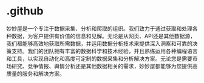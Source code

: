 # .github
妙妙屋是一个专注于数据采集、分析和爬取的组织。我们致力于通过获取和处理各种数据，为客户提供有价值的信息和见解。无论是从网页、API还是其他数据源，我们都能够高效地获取所需数据，并运用数据分析技术来提供深入洞察和可靠的决策支持。我们的团队拥有丰富的数据科学和技术经验，并且熟练运用各种编程语言和工具，以实现自动化和高度可定制的数据采集和分析解决方案。无论您是需要市场研究、竞争情报、舆情分析还是其他数据相关的需求，妙妙屋都能够为您提供高质量的服务和解决方案。

